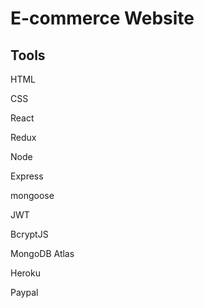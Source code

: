 # E-commerce Website
## Tools 

HTML

CSS

React

Redux

Node

Express

mongoose

JWT

BcryptJS

MongoDB Atlas

Heroku

Paypal
